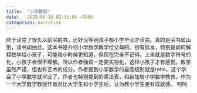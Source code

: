 ```yaml
---
title:  "小學數學"
date:   2025-04-18 02:31:04 -0500
categories: narrative
---
```


终于读完了很久以前买的书，还好没等到孩子都小学毕业才读完。真的是买书如山倒，读书如抽丝。这本书是介绍小学数学教学给父母的。很有启发，特别是如何解释数学给小孩子，可能我小时候更知道，但现在完全不记得。上来就是数字符号的化，小孩子会很不理解。所以作者强调一定要实物化，这样小孩子才有感觉。数学虽然严谨，但也有艺术的成分。作者提到小学数学的最高级别就是ratio，这个学会了小学数学就毕业了。作者也特别提到的乘法表，和新加坡小学数学教育。作为一个大学数学教授作者对比大学生和小学生后，认为教小学生更有成就感。 呵呵

